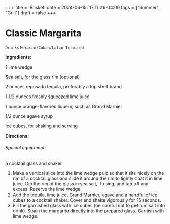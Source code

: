 +++
title = 'Brisket'
date = 2024-06-15T17:11:26-04:00
tags = ["Summer", "Grill"]
draft = false
+++
# Classic Margarita

`Drinks` `Mexican/Cuban/Latin Inspired`

**Ingredients:**

1 lime wedge

Sea salt, for the glass rim (optional)

2 ounces reposado tequila, preferably a top shelf brand

1 1/2 ounces freshly squeezed lime juice

1 ounce orange-flavored liqueur, such as Grand Marnier

1/2 ounce agave syrup

Ice cubes, for shaking and serving

**Directions:**

###### Special equipment:

a cocktail glass and shaker

1. Make a vertical slice into the lime wedge pulp so that it sits nicely on the rim of a cocktail glass and slide it around the rim to lightly coat it in lime juice. Dip the rim of the glass in sea salt, if using, and tap off any excess. Reserve the lime wedge.
2. Add the tequila, lime juice, Grand Marnier, agave and a handful of ice cubes to a cocktail shaker. Cover and shake vigorously for 15 seconds.
3. Fill the garnished glass with ice cubes (be careful not to get rum salt into drink). Strain the margarita directly into the prepared glass. Garnish with lime wedge.
